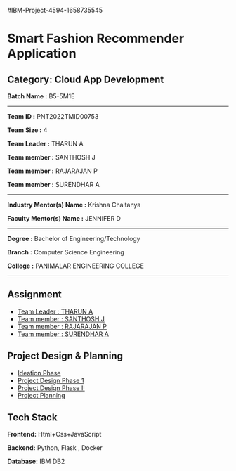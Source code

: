 #IBM-Project-4594-1658735545

# Smart Fashion Recommender Application


## Category: Cloud App Development


**Batch Name :** B5-5M1E

---

**Team ID :** PNT2022TMID00753

**Team Size :** 4

**Team Leader :** THARUN A

**Team member :** SANTHOSH J

**Team member :** RAJARAJAN P

**Team member :** SURENDHAR A

---
**Industry Mentor(s) Name :** Krishna Chaitanya

**Faculty Mentor(s) Name :** JENNIFER D

---

**Degree	:**	
Bachelor of Engineering/Technology

**Branch	:**	
Computer Science Engineering

**College	:**	
PANIMALAR ENGINEERING COLLEGE

---





## Assignment  

 - [Team Leader : THARUN A](https://github.com/IBM-EPBL/IBM-Project-4594-1658735545/tree/main/ASSIGNMENT/M1%20-211419104290/ASSIGNMENT%201-211419104290)
 - [Team member : SANTHOSH J](https://github.com/IBM-EPBL/IBM-Project-4594-1658735545/tree/main/ASSIGNMENT/M2-211419104235/ASSIGNMENT%201)
 - [Team member : RAJARAJAN P](https://github.com/IBM-EPBL/IBM-Project-4594-1658735545/tree/main/ASSIGNMENT/M3-211419104210)
 - [Team member : SURENDHAR A](https://github.com/IBM-EPBL/IBM-Project-4594-1658735545/tree/main/ASSIGNMENT/M4-211419104275)


## Project Design & Planning
- [Ideation Phase](https://github.com/IBM-EPBL/IBM-Project-4594-1658735545/tree/main/Project%20Design%20%26%20Planning/Ideation%20Phase)
- [Project Design Phase 1](https://github.com/IBM-EPBL/IBM-Project-4594-1658735545/tree/main/Project%20Design%20%26%20Planning/Project%20Design%20Phase-I)
- [Project Design Phase II](https://github.com/IBM-EPBL/IBM-Project-4594-1658735545/tree/main/Project%20Design%20%26%20Planning/Project%20Design%20Phase-II)
- [Project Planning](https://github.com/IBM-EPBL/IBM-Project-4594-1658735545/tree/main/Project%20Design%20%26%20Planning/Project%20Planning)

## Tech Stack

**Frontend:** Html+Css+JavaScript

**Backend:** Python, Flask , Docker

**Database:** IBM DB2




